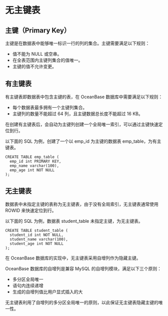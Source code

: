 无主键表
====

主键（Primary Key） 
------------------------

主键是在数据表中能够唯一标识一行的列的集合。主键需要满足以下规则：

* 值不能为 NULL 或空串。
* 在全表范围内主键列集合的值唯一。
* 主键的值不允许变更。

有主键表 
-------------

有主键表即数据表中包含主键的表，在 OceanBase 数据库中需要满足以下规则：

* 每个数据表最多拥有一个主键列集合。
* 主键列的数量不能超过 64 列，且主键数据总长度不能超过 16 KB。

在创建有主键表后，会自动为主键列创建一个全局唯一索引，可以通过主键快速定位到行。

以下面的 SQL 为例，创建了一个以 emp_id 为主键的数据表 emp_table，为有主键表。

    CREATE TABLE emp_table (
      emp_id int PRIMARY KEY,
      emp_name varchar(100),
      emp_age int NOT NULL
    );

无主键表 
-------------

数据表中未指定主键的表称为无主键表，由于没有全局索引，无主键表通常使用 ROWID 来快速定位到行。

以下面的 SQL 为例，数据表 student_table 未指定主键，为无主键表。

    CREATE TABLE student_table (
      student_id int NOT NULL,
      student_name varchar(100),
      student_age int NOT NULL
    );

在 OceanBase 数据库的实现中，无主键表采用自增列作为隐藏主键。

OceanBase 数据库的自增列是兼容 MySQL 的自增列模块，满足以下三个原则：

* 多分区全局唯一
* 语句内连续递增
* 生成的自增列值比用户显式插入的大

无主键表利用了自增列的多分区全局唯一的原则，以此保证无主键表隐藏主键的唯一性。

